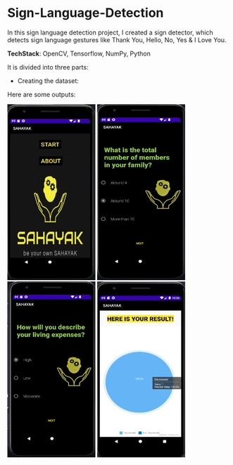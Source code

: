 # Sign-Language-Detection

In this sign language detection project, I created a sign detector, which detects sign language gestures like Thank You, Hello, No, Yes & I Love You.

__TechStack__: OpenCV, Tensorflow, NumPy, Python

It is divided into three parts:

* Creating the dataset: 



Here are some outputs:

<p float="left">
<img src="https://github.com/vanshu25/Sahayak/blob/master/images/Screenshot%20(435).png" width="200" height="400" />
<img src="https://github.com/vanshu25/Sahayak/blob/master/images/Screenshot%20(439).png"  width="200" height="400" />
<img src="https://github.com/vanshu25/Sahayak/blob/master/images/Screenshot%20(440).png"  width="200" height="400" />
<img src="https://github.com/vanshu25/Sahayak/blob/master/images/Screenshot%20(442).png"  width="200" height="400" />

</p>



